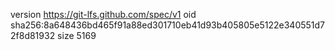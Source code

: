 version https://git-lfs.github.com/spec/v1
oid sha256:8a648436bd465f91a88ed301710eb41d93b405805e5122e340551d72f8d81932
size 5169
